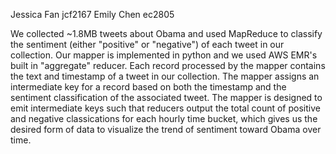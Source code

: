 Jessica Fan jcf2167
Emily Chen ec2805

We collected ~1.8MB tweets about Obama and used MapReduce to classify the sentiment (either "positive" or "negative") of each tweet in our collection. Our mapper is implemented in python and we used AWS EMR's built in "aggregate" reducer. Each record processed by the mapper contains the text and timestamp of a tweet in our collection. The mapper assigns an intermediate key for a record based on both the timestamp and the sentiment classification of the associated tweet. The mapper is designed to emit intermediate keys such that reducers output the total count of positive and negative classications for each hourly time bucket, which gives us the desired form of data to visualize the trend of sentiment toward Obama over time.
